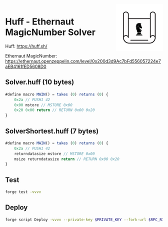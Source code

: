 <img align="right" width="150" height="150" top="100" src="./assets/blueprint.png">

# Huff - Ethernaut MagicNumber Solver

Huff: https://huff.sh/

Ethernaut MagicNumber: https://ethernaut.openzeppelin.com/level/0x200d3d9Ac7bFd556057224e7aEB4161fED5608D0

## Solver.huff (10 bytes)
```js
#define macro MAIN() = takes (0) returns (0) {
    0x2a // PUSH1 42
    0x00 mstore // MSTORE 0x00
    0x20 0x00 return // RETURN 0x00 0x20
}
```

## SolverShortest.huff (7 bytes)
```js
#define macro MAIN() = takes (0) returns (0) {
    0x2a // PUSH1 42
    returndatasize mstore // MSTORE 0x00
    msize returndatasize return // RETURN 0x00 0x20
}
```

## Test
```sh
forge test -vvvv
```

## Deploy
```sh
forge script Deploy -vvvv --private-key $PRIVATE_KEY --fork-url $RPC_RINKEBY --broadcast --sig "run(address)" <INSTANCE ADDRESS>
```
